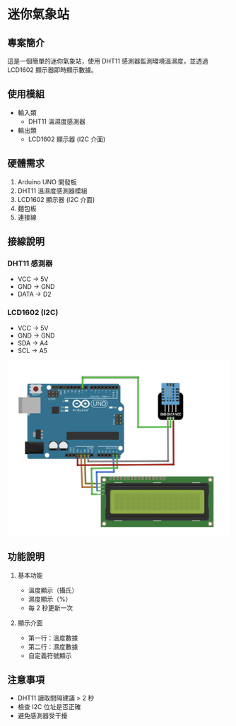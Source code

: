 # 迷你氣象站

## 專案簡介
這是一個簡單的迷你氣象站，使用 DHT11 感測器監測環境溫濕度，並透過 LCD1602 顯示器即時顯示數據。

## 使用模組
- 輸入類
  - DHT11 溫濕度感測器
- 輸出類
  - LCD1602 顯示器 (I2C 介面)

## 硬體需求
1. Arduino UNO 開發板
2. DHT11 溫濕度感測器模組
3. LCD1602 顯示器 (I2C 介面)
4. 麵包板
5. 連接線

## 接線說明
### DHT11 感測器
- VCC -> 5V
- GND -> GND
- DATA -> D2

### LCD1602 (I2C)
- VCC -> 5V
- GND -> GND
- SDA -> A4
- SCL -> A5

![LCD1602+DHT11 連接圖](./images/LCD_DHT.png)

## 功能說明
1. 基本功能
   - 溫度顯示（攝氏）
   - 濕度顯示（%）
   - 每 2 秒更新一次

2. 顯示介面
   - 第一行：溫度數據
   - 第二行：濕度數據
   - 自定義符號顯示

## 注意事項
- DHT11 讀取間隔建議 > 2 秒
- 檢查 I2C 位址是否正確
- 避免感測器受干擾